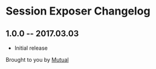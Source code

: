 # Session Exposer Changelog

## 1.0.0 -- 2017.03.03

* Initial release

Brought to you by [Mutual](https://madebymutual.com)

